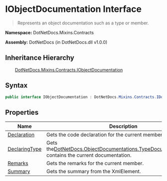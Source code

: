 # IObjectDocumentation Interface
> Represents an object documentation such as a type or member.

**Namespace:** DotNetDocs.Mixins.Contracts

**Assembly:** DotNetDocs (in DotNetDocs.dll v1.0.0)
## Inheritance Hierarchy
&nbsp;&nbsp;&nbsp;&nbsp;&nbsp;&nbsp;&nbsp;&nbsp;[DotNetDocs.Mixins.Contracts.IObjectDocumentation](/docs/DotNetDocs/Mixins/Contracts/IObjectDocumentation.md)

## Syntax
```csharp
public interface IObjectDocumentation : DotNetDocs.Mixins.Contracts.IDocumentation
```
## Properties
|Name|Description|
|---|---|
|[Declaration](/docs/DotNetDocs/Mixins/Contracts/IObjectDocumentation/Properties/Declaration.md)|Gets the code declaration for the current member.|
|[DeclaringType](/docs/DotNetDocs/Mixins/Contracts/IObjectDocumentation/Properties/DeclaringType.md)|Gets the[DotNetDocs.ObjectDocumentations.TypeDocumentation](https://www.google.com/search?q=DotNetDocs.ObjectDocumentations.TypeDocumentation&btnI=)which contains the current documentation.|
|[Remarks](/docs/DotNetDocs/Mixins/Contracts/IObjectDocumentation/Properties/Remarks.md)|Gets the remarks for the current member.|
|[Summary](/docs/DotNetDocs/Mixins/Contracts/IObjectDocumentation/Properties/Summary.md)|Gets the summary from the XmlElement.|
